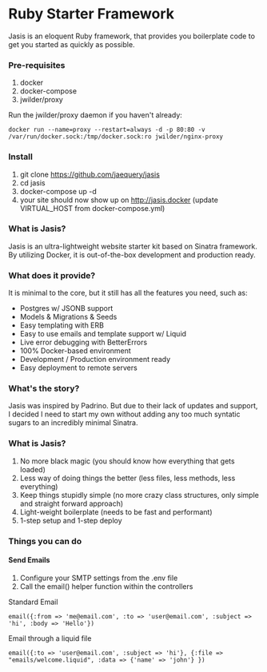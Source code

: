 # Ruby Starter Framework

Jasis is an eloquent Ruby framework, that provides you boilerplate code to get you started as quickly as possible.

### Pre-requisites

1) docker
2) docker-compose
3) jwilder/proxy

Run the jwilder/proxy daemon if you haven't already:

```
docker run --name=proxy --restart=always -d -p 80:80 -v /var/run/docker.sock:/tmp/docker.sock:ro jwilder/nginx-proxy
```

### Install
1) git clone https://github.com/jaequery/jasis
2) cd jasis
3) docker-compose up -d
4) your site should now show up on http://jasis.docker (update VIRTUAL_HOST from docker-compose.yml)


### What is Jasis?

Jasis is an ultra-lightweight website starter kit based on Sinatra framework. By utilizing Docker, it is out-of-the-box development and production ready.

### What does it provide?

It is minimal to the core, but it still has all the features you need, such as:

* Postgres w/ JSONB support
* Models & Migrations & Seeds
* Easy templating with ERB
* Easy to use emails and template support w/ Liquid
* Live error debugging with BetterErrors
* 100% Docker-based environment
* Development / Production environment ready
* Easy deployment to remote servers

### What's the story?

Jasis was inspired by Padrino. But due to their lack of updates and support, I decided I need to start my own without adding any too much syntatic sugars to an incredibly minimal Sinatra.

### What is Jasis?

1. No more black magic (you should know how everything that gets loaded)
2. Less way of doing things the better (less files, less methods, less everything)
3. Keep things stupidly simple (no more crazy class structures, only simple and straight forward approach)
4. Light-weight boilerplate (needs to be fast and performant)
5. 1-step setup and 1-step deploy

### Things you can do

#### Send Emails

1. Configure your SMTP settings from the .env file
2. Call the email() helper function within the controllers

Standard Email
```
email({:from => 'me@email.com', :to => 'user@email.com', :subject => 'hi', :body => 'Hello'})
```

Email through a liquid file
```
email({:to => 'user@email.com', :subject => 'hi'}, {:file => "emails/welcome.liquid", :data => {'name' => 'john'} })
```
